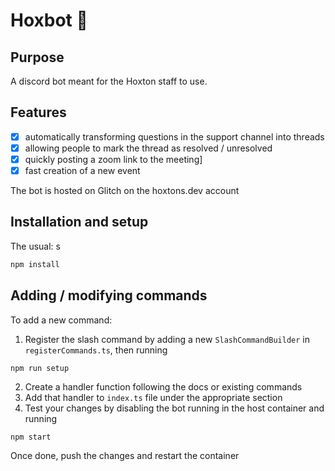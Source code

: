 # Hoxbot 🤖

## Purpose

A discord bot meant for the Hoxton staff to use.

## Features

- [x] automatically transforming questions in the support channel into threads
- [x] allowing people to mark the thread as resolved / unresolved
- [x] quickly posting a zoom link to the meeting]
- [X] fast creation of a new event 

The bot is hosted on Glitch on the hoxtons.dev account 

## Installation and setup

The usual:
s
```js
npm install
```

## Adding / modifying commands

To add a new command:
1. Register the slash command by adding a new `SlashCommandBuilder` in `registerCommands.ts`, then running
```bash
npm run setup
```
2. Create a handler function following the docs or existing commands
3. Add that handler to `index.ts` file under the appropriate section 
4. Test your changes by disabling the bot running in the host container and running
 ```
 npm start
 ```


Once done, push the changes and restart the container